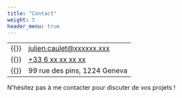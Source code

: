 ```yaml
---
title: "Contact"
weight: 5
header_menu: true
---
```


|   |  |
|-|-|
|{{<icon class="fa fa-envelope">}} | [julien.caulet@xxxxxx.xxx](mailto:julien.caulet@xxxxxxx.xxxx)|
|{{<icon class="fa fa-phone">}}    | [+33 6 xx xx xx xx](tel:+336xxxxxxxx)|
|{{<icon class="fa fa-home">}}     | 99 rue des pins, 1224 Geneva |

N'hésitez pas à me contacter pour discuter de vos projets !